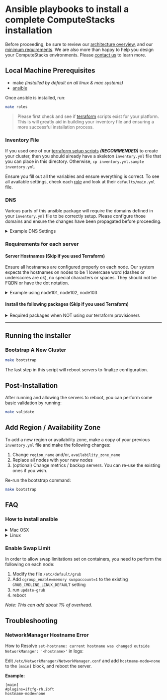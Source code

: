 # Ansible playbooks to install a complete ComputeStacks installation

Before proceeding, be sure to review our [architecture overview](https://computestacks.notion.site/Architecture-Overview-63ad0f8b371a41c7b89770f315191648), and our [minimum requirements](https://computestacks.notion.site/Installation-Plan-d40223528e254733a7bf08925059c711#cb50536966fc46cb8980ed71535e4cb7). We are also more than happy to help you design your ComputeStacks environments. Please [contact us](https://www.computestacks.com/contact) to learn more.

## Local Machine Prerequisites

* make _(installed by default on all linux & mac systems)_
* [ansible](https://docs.ansible.com/ansible/latest/installation_guide/intro_installation.html)

Once ansible is installed, run:

```bash
make roles
```


> Please first check and see if [terraform]((https://github.com/ComputeStacks?q=terraform&type=&language=)) scripts exist for your platform. This is will greatly aid in building your inventory file and ensuring a more successful installation process.

### Inventory File

If you used one of our [terraform setup scripts](https://github.com/ComputeStacks?q=terraform&type=&language=) **_(RECOMMENDED)_** to create your cluster, then you should already have a skeleton `inventory.yml` file that you can place in this directory. Otherwise, `cp inventory.yml.sample inventory.yml`.

Ensure you fill out all the variables and ensure everything is correct. To see all available settings, check each [role](roles/) and look at their `defaults/main.yml` file.

### DNS

Various parts of this ansible package will require the domains defined in your `inventory.yml` file to be correctly setup. Please configure those domains and ensure the changes have been propagated before proceeding.

<details>
<summary>Example DNS Settings</summary>
<p>

```
a.dev.cmptstks.net. IN A %{PUBLIC IP OF NODE}
metrics.dev.cmptstks.net. IN A %{PUBLIC IP OF METRICS SERVER}
*.a.dev.cmptstks.net. IN CNAME a.dev.cmptstks.net.
portal.dev.cmptstks.net. IN A %{controller ip address}
cr.dev.cmptstks.net. IN CNAME portal.dev.cmptstks.net.
```

</p>
</details>

### Requirements for each server
#### Server Hostnames (Skip if you used Terraform)

Ensure all hostnames are configured properly on each node.
Our system expects the hostnames on nodes to be 1 lowercase word (dashes or underscores are ok), no special characters or spaces. They should not be FQDN or have the dot notation.

<details>
<summary>Example using node101, node102, node103</summary>
<p>

```bash
hostname node101 && echo "node101" > /etc/hostname && echo "127.0.0.1 node101" >> /etc/hosts
```

</p>
</details>


#### Install the following packages (Skip if you used Terraform)

<details>
<summary>Required packages when NOT using our terraform provisioners</summary>
<p>

```bash
apt-get update
apt-get -y install openssl \
                   ca-certificates \
                   linux-headers-amd64 \
                   python3 \
                   python3-pip \
                   python3-openssl \
                   python3-apt \
                   python3-setuptools \
                   python3-wheel
```

</p>
</details>


***
## Running the installer

### Bootstrap A New Cluster

```bash
make bootstrap
```

The last step in this script will reboot servers to finalize configuration.


## Post-Installation

After running and allowing the servers to reboot, you can perform some basic validation by running:

```bash
make validate
```

## Add Region / Availability Zone
To add a new region or availability zone, make a copy of your previous `inventory.yml` file and make the following changes:

1. Change `region_name` and/or, `availability_zone_name`
2. Replace all nodes with your new nodes
3. (optional) Change metrics / backup servers. You can re-use the existing ones if you wish.

Re-run the bootstrap command:

```bash
make bootstrap
```


## FAQ

### How to install ansible

<details>
<summary>Mac OSX</summary>
<p>

[Install Homebrew](https://docs.brew.sh/Installation)

```bash
brew install ansible
```

</p>
</details>

<details>
<summary>Linux</summary>
<p>

[Install pyenv](https://github.com/pyenv/pyenv) for your local (non-root) user account.

You can set the new version with `pyenv global 3.9.1` _(replace `3.9.1` with the version you installed)_

```bash
python -m pip install --user ansible
echo 'export PATH="$PATH:$HOME/.local/bin"' >> ~/.bashrc
```

_Note: Check if you have a `.bashrc` file, it may be `.bash_profile` for your distribution._

This will ensure you have the most recent version of ansible.

</p>
</details>

### Enable Swap Limit

In order to allow swap limitations set on containers, you need to perform the following on each node:

1) Modify the file `/etc/default/grub`
2) Add `cgroup_enable=memory swapaccount=1` to the existing `GRUB_CMDLINE_LINUX_DEFAULT` setting
3) run `update-grub`
4) reboot

_Note: This can add about 1% of overhead._

## Troubleshooting
### NetworkManager Hostname Error

How to Resolve `set-hostname: current hostname was changed outside NetworkManager: '<hostname>'` in logs:

Edit `/etc/NetworkManager/NetworkManager.conf` and add `hostname-mode=none` to the `[main]` block, and reboot the server.

**Example:**

```
[main]
#plugins=ifcfg-rh,ibft
hostname-mode=none
```
